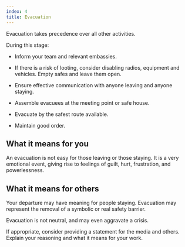 ```yaml
---
index: 4
title: Evacuation
---
```

Evacuation takes precedence over all other activities. 

During this stage: 

*   Inform your team and relevant embassies.

*   If there is a risk of looting, consider disabling radios, equipment and vehicles. Empty safes and leave them open.

*   Ensure effective communication with anyone leaving and anyone staying. 

*   Assemble evacuees at the meeting point or safe house.

*   Evacuate by the safest route available.

*	Maintain good order.

## What it means for you

An evacuation is not easy for those leaving or those staying.  It is a very emotional event, giving rise to feelings of guilt, hurt, frustration, and powerlessness.  

## What it means for others

Your departure may have meaning for people staying. Evacuation may represent the removal of a symbolic or real safety barrier. 

Evacuation is not neutral, and may even aggravate a crisis.  

If appropriate, consider providing a statement for the media and others. Explain your reasoning and what it means for your work.